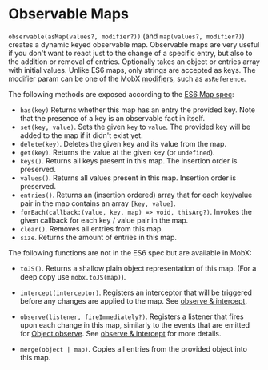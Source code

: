 # Observable Maps

`observable(asMap(values?, modifier?))` (and `map(values?, modifier?)`) creates a dynamic keyed observable map.
Observable maps are very useful if you don't want to react just to the change of a specific entry, but also to the addition or removal of entries.
Optionally takes an object or entries array with initial values.
Unlike ES6 maps, only strings are accepted as keys.
The modifier param can be one of the MobX [modifiers](modifiers.md), such as `asReference`.

The following methods are exposed according to the [ES6 Map spec](https://developer.mozilla.org/en-US/docs/Web/JavaScript/Reference/Global_Objects/Map):

* `has(key)` Returns whether this map has an entry the provided key. Note that the presence of a key is an observable fact in itself.
* `set(key, value)`. Sets the given `key` to `value`. The provided key will be added to the map if it didn't exist yet.
* `delete(key)`. Deletes the given key and its value from the map.
* `get(key)`. Returns the value at the given key (or `undefined`). 
* `keys()`. Returns all keys present in this map. The insertion order is preserved.
* `values()`. Returns all values present in this map. Insertion order is preserved.
* `entries()`. Returns an (insertion ordered) array that for each key/value pair in the map contains an array `[key, value]`.
* `forEach(callback:(value, key, map) => void, thisArg?)`. Invokes the given callback for each key / value pair in the map.
* `clear()`. Removes all entries from this map.
* `size`. Returns the amount of entries in this map.

The following functions are not in the ES6 spec but are available in MobX:
* `toJS()`. Returns a shallow plain object representation of this map. (For a deep copy use `mobx.toJS(map)`).

* `intercept(interceptor)`. Registers an interceptor that will be triggered before any changes are applied to the map. See [observe & intercept](observe.md). 
* `observe(listener, fireImmediately?)`. Registers a listener that fires upon each change in this map, similarly to the events that are emitted for [Object.observe](https://developer.mozilla.org/en-US/docs/Web/JavaScript/Reference/Global_Objects/Object/observe). See [observe & intercept](observe.md) for more details.
* `merge(object | map)`. Copies all entries from the provided object into this map.
